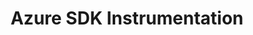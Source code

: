 ---
title: Azure SDK Instrumentation
registryType: instrumentation
isThirdParty: true
language: java
tags:
  - java
  - instrumentation
  - azure-sdk
  - azure
repo: https://github.com/Azure/azure-sdk-for-java/tree/main/sdk/core/azure-core-tracing-opentelemetry
license: MIT License
description: Instrumentation for Azure SDK for Java (Track 2 libraries).
authors: Microsoft Authors
otVersion: 1.0.0
---